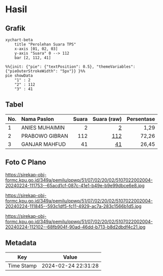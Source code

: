 # Hasil

## Grafik

```mermaid
xychart-beta
    title "Perolehan Suara TPS"
    x-axis [01, 02, 03]
    y-axis "Suara" 0 --> 112
    bar [2, 112, 41]
```

```mermaid
%%{init: {"pie": {"textPosition": 0.5}, "themeVariables": {"pieOuterStrokeWidth": "5px"}} }%%
pie showData
    "1" : 2
    "2" : 112
    "3" : 41
```

## Tabel

| No. | Nama Paslon    | Suara | Suara (raw) | Persentase |
|:--- |:-------------- | -----:| -----------:| ----------:|
| 1   | ANIES MUHAIMIN | 2     | [2][p-1]    | 1,29       |
| 2   | PRABOWO GIBRAN | 112   | [112][p-2]  | 72,26      |
| 3   | GANJAR MAHFUD  | 41    | [41][p-3]   | 26,45      |


[p-1]: https://github.com/gigit-pemilu/pemilu-2024-51-bali/blob/main/pilpres/hitung-suara/sub/51-bali/sub/07-karangasem/sub/02-sidemen/sub/2002-talibeng/sub/004-tps/sub/paslon-1.txt
[p-2]: https://github.com/gigit-pemilu/pemilu-2024-51-bali/blob/main/pilpres/hitung-suara/sub/51-bali/sub/07-karangasem/sub/02-sidemen/sub/2002-talibeng/sub/004-tps/sub/paslon-2.txt
[p-3]: https://github.com/gigit-pemilu/pemilu-2024-51-bali/blob/main/pilpres/hitung-suara/sub/51-bali/sub/07-karangasem/sub/02-sidemen/sub/2002-talibeng/sub/004-tps/sub/paslon-3.txt

## Foto C Plano

https://sirekap-obj-formc.kpu.go.id/349a/pemilu/ppwp/51/07/02/20/02/5107022002004-20240224-111753--65acd1cf-087c-41e1-b49e-b9e99dbce6e8.jpg

https://sirekap-obj-formc.kpu.go.id/349a/pemilu/ppwp/51/07/02/20/02/5107022002004-20240224-111845--593c1df5-fc11-4929-ac7a-283c1566b1d5.jpg

https://sirekap-obj-formc.kpu.go.id/349a/pemilu/ppwp/51/07/02/20/02/5107022002004-20240224-112102--68fb904f-90ad-46dd-b713-b8d2dbdf4c21.jpg


## Metadata

| Key        | Value               |
| ---------- | ------------------- |
| Time Stamp | 2024-02-24 22:31:28 |



